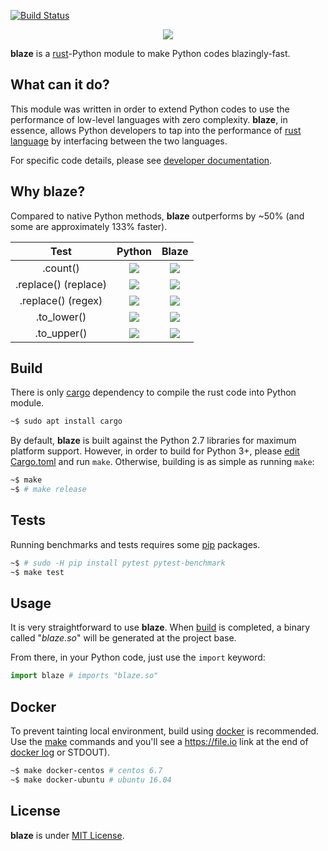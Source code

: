 [![Build Status](https://travis-ci.org/initbar/blaze.svg?branch=master)](https://travis-ci.org/initbar/blaze)
<p align="center">
  <img src="https://raw.githubusercontent.com/initbar/blaze/docs/logo.png">
</p>

**blaze** is a [rust](https://www.rust-lang.org)-Python module to make Python codes blazingly-fast.

## What can it do?

This module was written in order to extend Python codes to use the performance of low-level languages with zero complexity. **blaze**, in essence, allows Python developers to tap into the performance of [rust language](https://www.rust-lang.org) by interfacing between the two languages.

For specific code details, please see [developer documentation](#).

## Why **blaze**?

Compared to native Python methods, **blaze** outperforms by ~50% (and some are approximately 133% faster).

| **Test** | **Python** | **Blaze** |
|:--------:|:----------:|:---------:|
| .count() | ![](https://raw.githubusercontent.com/initbar/blaze/docs/benchmark/python/count.png) | ![](https://raw.githubusercontent.com/initbar/blaze/docs/benchmark/rust/count.png) |
| .replace() (replace) | ![](https://raw.githubusercontent.com/initbar/blaze/docs/benchmark/python/replace.png) | ![](https://raw.githubusercontent.com/initbar/blaze/docs/benchmark/rust/replace.png) |
| .replace() (regex) | ![](https://raw.githubusercontent.com/initbar/blaze/docs/benchmark/python/regex.png) | ![](https://raw.githubusercontent.com/initbar/blaze/docs/benchmark/rust/regex.png) |
| .to_lower() | ![](https://raw.githubusercontent.com/initbar/blaze/docs/benchmark/python/lowercase.png) | ![](https://raw.githubusercontent.com/initbar/blaze/docs/benchmark/rust/lowercase.png) |
| .to_upper() | ![](https://raw.githubusercontent.com/initbar/blaze/docs/benchmark/python/uppercase.png) | ![](https://raw.githubusercontent.com/initbar/blaze/docs/benchmark/rust/uppercase.png) |

## Build

There is only [cargo](https://github.com/rust-lang/cargo) dependency to compile the rust code into Python module.

```bash
~$ sudo apt install cargo
```

By default, **blaze** is built against the Python 2.7 libraries for maximum platform support. However, in order to build for Python 3+, please [edit Cargo.toml](./src/Cargo.toml) and run `make`. Otherwise, building is as simple as running `make`:

```bash
~$ make
~$ # make release
```

## Tests

Running benchmarks and tests requires some [pip](https://github.com/pypa/pip) packages.

```bash
~$ # sudo -H pip install pytest pytest-benchmark
~$ make test
```

## Usage

It is very straightforward to use **blaze**. When [build](#build) is completed, a binary called "*blaze.so*" will be generated at the project base.

From there, in your Python code, just use the `import` keyword:

```python
import blaze # imports "blaze.so"
```

## Docker

To prevent tainting local environment, build using [docker](https://www.docker.com) is recommended. Use the [make](https://github.com/initbar/blaze/blob/master/Makefile) commands and you'll see a https://file.io link at the end of [docker log](https://docs.docker.com/engine/reference/commandline/logs) or STDOUT).

```bash
~$ make docker-centos # centos 6.7
~$ make docker-ubuntu # ubuntu 16.04
```

## License

**blaze** is under [MIT License](./LICENSE.md).
